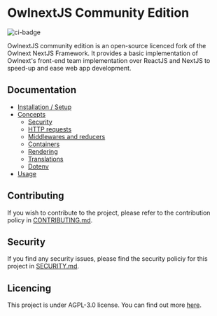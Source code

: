# OwlnextJS Community Edition

![ci-badge](https://github.com/owlnext-fr/flex-luthor-community/actions/workflows/node.js.yml/badge.svg)

OwlnextJS community edition is an open-source licenced fork of the Owlnext NextJS Framework. It provides a basic implementation of Owlnext's front-end team implementation over ReactJS and NextJS to speed-up and ease web app development.

## Documentation

* [Installation / Setup](./docs/install.md)
* [Concepts](./docs/concepts.md)
  * [Security](./docs/concepts.md#security)
  * [HTTP requests](./docs/concepts.md#http-requests)
  * [Middlewares and reducers](./docs/concepts.md#middlewares-and-reducers)
  * [Containers](./docs/concepts.md#containers)
  * [Rendering](./docs/concepts.md#rendering)
  * [Translations](./docs/concepts.md#translations)
  * [Dotenv](./docs/concepts.md#dotenv)
* [Usage](./docs/usage.md)

## Contributing

If you wish to contribute to the project, please refer to the contribution policy in [CONTRIBUTING.md](./CONTRIBUTING.md).

## Security

If you find any security issues, please find the security policiy for this project in [SECURITY.md](./SECURITY.md).

## Licencing

This project is under AGPL-3.0 license. You can find out more [here](./LICENSE).
